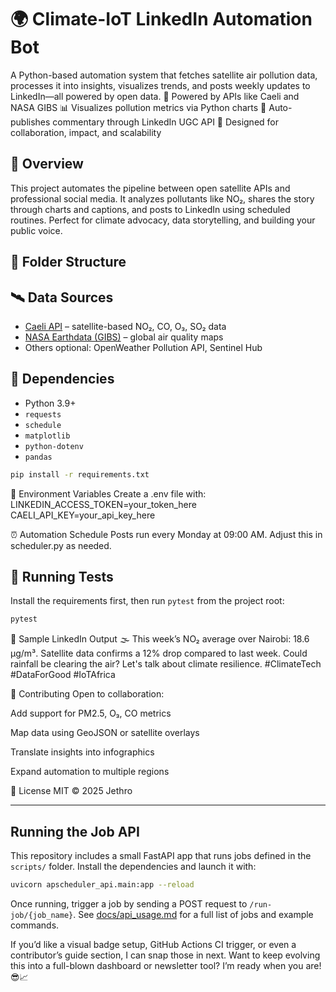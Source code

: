 # 🌍 Climate-IoT LinkedIn Automation Bot

A Python-based automation system that fetches satellite air pollution data, processes it into insights, visualizes trends, and posts weekly updates to LinkedIn—all powered by open data.
📡 Powered by APIs like Caeli and NASA GIBS 📊 Visualizes pollution metrics via Python charts 📢 Auto-publishes commentary through LinkedIn UGC API 🧠 Designed for collaboration, impact, and scalability
## 🚀 Overview

This project automates the pipeline between open satellite APIs and professional social media. It analyzes pollutants like NO₂, shares the story through charts and captions, and posts to LinkedIn using scheduled routines. Perfect for climate advocacy, data storytelling, and building your public voice.

## 📁 Folder Structure


## 🛰️ Data Sources

- [Caeli API](https://caeli.nl/en/api/) – satellite-based NO₂, CO, O₃, SO₂ data
- [NASA Earthdata (GIBS)](https://earthdata.nasa.gov/) – global air quality maps
- Others optional: OpenWeather Pollution API, Sentinel Hub

## 🧰 Dependencies

- Python 3.9+
- `requests`
- `schedule`
- `matplotlib`
- `python-dotenv`
- `pandas`

```bash
pip install -r requirements.txt
```


🔐 Environment Variables
Create a .env file with:
LINKEDIN_ACCESS_TOKEN=your_token_here
CAELI_API_KEY=your_api_key_here

⏰ Automation Schedule
Posts run every Monday at 09:00 AM. Adjust this in scheduler.py as needed.

## 🧪 Running Tests

Install the requirements first, then run `pytest` from the project root:

```bash
pytest
```

📢 Sample LinkedIn Output
🌫️ This week’s NO₂ average over Nairobi: 18.6 µg/m³. Satellite data confirms a 12% drop compared to last week. Could rainfall be clearing the air? Let's talk about climate resilience. #ClimateTech #DataForGood #IoTAfrica

🤝 Contributing
Open to collaboration:

Add support for PM2.5, O₃, CO metrics

Map data using GeoJSON or satellite overlays

Translate insights into infographics

Expand automation to multiple regions

📜 License
MIT © 2025 Jethro

---

## Running the Job API

This repository includes a small FastAPI app that runs jobs defined in the
`scripts/` folder. Install the dependencies and launch it with:

```bash
uvicorn apscheduler_api.main:app --reload
```

Once running, trigger a job by sending a POST request to `/run-job/{job_name}`.
See [docs/api_usage.md](docs/api_usage.md) for a full list of jobs and example
commands.

If you’d like a visual badge setup, GitHub Actions CI trigger, or even a contributor’s guide section, I can snap those in next. Want to keep evolving this into a full-blown dashboard or newsletter tool? I’m ready when you are! 😎📈

